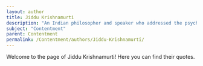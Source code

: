 ```yaml
---
layout: author
title: Jiddu Krishnamurti
description: "An Indian philosopher and speaker who addressed the psychological nature of human beings, Krishnamurti often discussed how to achieve true contentment beyond material pursuits."
subject: "Contentment"
parent: Contentment
permalink: /Contentment/authors/Jiddu-Krishnamurti/
---
```


Welcome to the page of Jiddu Krishnamurti! Here you can find their quotes.

